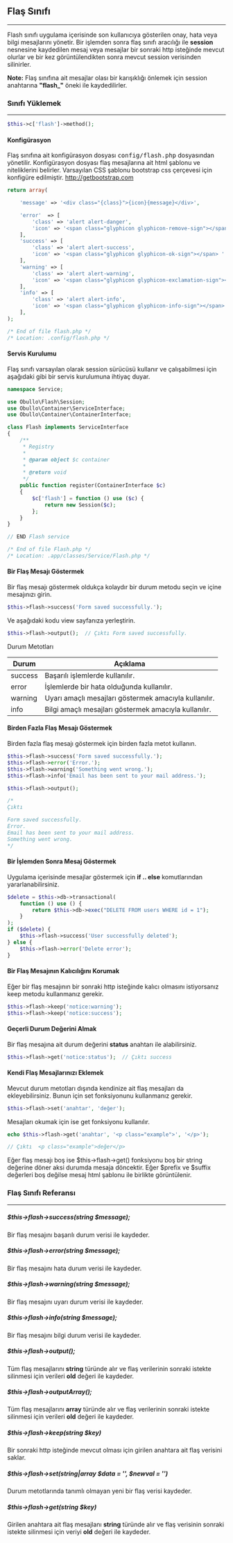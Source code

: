 
## Flaş Sınıfı

------

Flash sınıfı uygulama içerisinde son kullanıcıya gösterilen onay, hata veya bilgi mesajlarını yönetir. Bir işlemden sonra flaş sınıfı aracılığı ile <b>session</b> nesnesine kaydedilen mesaj veya mesajlar bir sonraki http isteğinde mevcut olurlar ve bir kez görüntülendikten sonra mevcut session verisinden silinirler.

**Note:** Flaş sınıfına ait mesajlar olası bir karışıklığı önlemek için session anahtarına <b>"flash_"</b> öneki ile kaydedilirler.

### Sınıfı Yüklemek

-------

```php
$this->c['flash']->method();
```

#### Konfigürasyon

Flaş sınıfına ait konfigürasyon dosyası <kbd>config/flash.php</kbd> dosyasından yönetilir. Konfigürasyon dosyası flaş mesajlarına ait html şablonu ve niteliklerini belirler. Varsayılan CSS şablonu bootstrap css çerçevesi için konfigüre edilmiştir. <a href="http://getbootstrap.com" target="_blank">http://getbootstrap.com</a>

```php
return array(

    'message' => '<div class="{class}">{icon}{message}</div>',

    'error'  => [
        'class' => 'alert alert-danger', 
        'icon' => '<span class="glyphicon glyphicon-remove-sign"></span> '
    ],
    'success' => [
        'class' => 'alert alert-success', 
        'icon' => '<span class="glyphicon glyphicon-ok-sign"></span> '
    ],
    'warning' => [
        'class' => 'alert alert-warning', 
        'icon' => '<span class="glyphicon glyphicon-exclamation-sign"></span> '
    ],
    'info' => [
        'class' => 'alert alert-info',
        'icon' => '<span class="glyphicon glyphicon-info-sign"></span> '
    ],
);

/* End of file flash.php */
/* Location: .config/flash.php */
```

#### Servis Kurulumu

Flaş sınıfı varsayılan olarak session sürücüsü kullanır ve çalışabilmesi için aşağıdaki gibi bir servis kurulumuna ihtiyaç duyar.

```php
namespace Service;

use Obullo\Flash\Session;
use Obullo\Container\ServiceInterface;
use Obullo\Container\ContainerInterface;

class Flash implements ServiceInterface
{
    /**
     * Registry
     *
     * @param object $c container
     * 
     * @return void
     */
    public function register(ContainerInterface $c)
    {
        $c['flash'] = function () use ($c) {
            return new Session($c);
        };
    }
}

// END Flash service

/* End of file Flash.php */
/* Location: .app/classes/Service/Flash.php */
```

#### Bir Flaş Mesajı Göstermek

Bir flaş mesajı göstermek oldukça kolaydır bir durum metodu seçin ve içine mesajınızı girin.

```php
$this->flash->success('Form saved successfully.');
```

Ve aşağıdaki kodu view sayfanıza yerleştirin.


```php
$this->flash->output();  // Çıktı Form saved successfully.
```

Durum Metotları

<table>
    <thead>
        <tr>
            <th>Durum</th>
            <th>Açıklama</th>
        </tr>
    </thead>
    <tbody>
        <tr>
            <td>success</td>
            <td>Başarılı işlemlerde kullanılır.</td>
        </tr>
        <tr>
            <td>error</td>
            <td>İşlemlerde bir hata olduğunda kullanılır.</td>
        </tr>
        <tr>
            <td>warning</td>
            <td>Uyarı amaçlı mesajları göstermek amacıyla kullanılır.</td>
        </tr>
        <tr>
            <td>info</td>
            <td>Bilgi amaçlı mesajları göstermek amacıyla kullanılır.</td>
        </tr>
    </tbody>
</table>


#### Birden Fazla Flaş Mesajı Göstermek

Birden fazla flaş mesajı göstermek için birden fazla metot kullanın.

```php
$this->flash->success('Form saved successfully.');
$this->flash->error('Error.');
$this->flash->warning('Something went wrong.');
$this->flash->info('Email has been sent to your mail address.');

$this->flash->output();
```

```php
/*
Çıktı

Form saved successfully.
Error.
Email has been sent to your mail address.
Something went wrong.
*/
```

#### Bir İşlemden Sonra Mesaj Göstermek

Uygulama içerisinde mesajlar göstermek için <b>if .. else</b> komutlarından yararlanabilirsiniz.

```php
$delete = $this->db->transactional(
    function () use () {
    	return $this->db->exec("DELETE FROM users WHERE id = 1");
    }
);
if ($delete) {
	$this->flash->success('User successfully deleted');
} else {
	$this->flash->error('Delete error');
}
```

#### Bir Flaş Mesajının Kalıcılığını Korumak

Eğer bir flaş mesajının bir sonraki http isteğinde kalıcı olmasını istiyorsanız keep metodu kullanmanız gerekir.

```php
$this->flash->keep('notice:warning');
$this->flash->keep('notice:success');
```

#### Geçerli Durum Değerini Almak

Bir flaş mesajına ait durum değerini <b>status</b> anahtarı ile alabilirsiniz.

```php
$this->flash->get('notice:status');  // Çıktı success
```

#### Kendi Flaş Mesajlarınızı Eklemek

Mevcut durum metotları dışında kendinize ait flaş mesajları da ekleyebilirsiniz. Bunun için set fonksiyonunu kullanmanız gerekir.

```php
$this->flash->set('anahtar', 'değer');
```

Mesajları okumak için ise get fonksiyonu kullanılır.

```php
echo $this->flash->get('anahtar', '<p class="example">', '</p>');
```

```php
// Çıktı  <p class="example">değer</p>
```

Eğer flaş mesajı boş ise $this->flash->get() fonksiyonu boş bir string değerine döner aksi durumda mesaja döncektir. Eğer $prefix ve $suffix değerleri boş değilse mesaj html şablonu ile birlikte görüntülenir.


### Flaş Sınıfı Referansı

------

##### $this->flash->success(string $message);

Bir flaş mesajını başarılı durum verisi ile kaydeder.

##### $this->flash->error(string $message);

Bir flaş mesajını hata durum verisi ile kaydeder.

##### $this->flash->warning(string $message);

Bir flaş mesajını uyarı durum verisi ile kaydeder.

##### $this->flash->info(string $message);

Bir flaş mesajını bilgi durum verisi ile kaydeder.

##### $this->flash->output();

Tüm flaş mesajlarını <b>string</b> türünde alır ve flaş verilerinin sonraki istekte silinmesi için verileri <b>old</b> değeri ile kaydeder.

##### $this->flash->outputArray();

Tüm flaş mesajlarını <b>array</b> türünde alır ve flaş verilerinin sonraki istekte silinmesi için verileri <b>old</b> değeri ile kaydeder.

##### $this->flash->keep(string $key)

Bir sonraki http isteğinde mevcut olması için girilen anahtara ait flaş verisini saklar.

##### $this->flash->set(string|array $data = '', $newval = '')

Durum metotlarında tanımlı olmayan yeni bir flaş verisi kaydeder.

##### $this->flash->get(string $key)

Girilen anahtara ait flaş mesajlanı <b>string</b> türünde alır ve flaş verisinin sonraki istekte silinmesi için veriyi <b>old</b> değeri ile kaydeder.